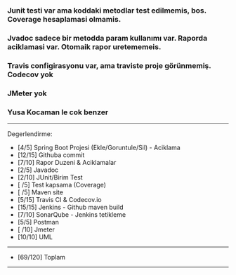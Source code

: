 ### Junit testi var ama koddaki metodlar test edilmemis, bos. Coverage hesaplamasi olmamis.
### Jvadoc sadece bir metodda param kullanımı var. Raporda aciklamasi var. Otomaik rapor uretememeis.
### Travis configirasyonu var, ama traviste proje görünmemiş. Codecov yok
### JMeter yok
### Yusa Kocaman le cok benzer
**************************************************************************
Degerlendirme:

* [4/5] Spring Boot Projesi (Ekle/Goruntule/Sil)  - Aciklama
* [12/15] Githuba commit
* [7/10] Rapor Duzeni & Aciklamalar
* [2/5] Javadoc
* [2/10] JUnit/Birim Test
* [ /5] Test kapsama (Coverage)
* [ /5] Maven site
* [5/15] Travis CI & Codecov.io
* [15/15] Jenkins - Github maven build
* [7/10] SonarQube - Jenkins tetikleme
* [5/5] Postman
* [ /10] Jmeter
* [10/10] UML
---------------------------
* [69/120] Toplam

**************************************************************************
